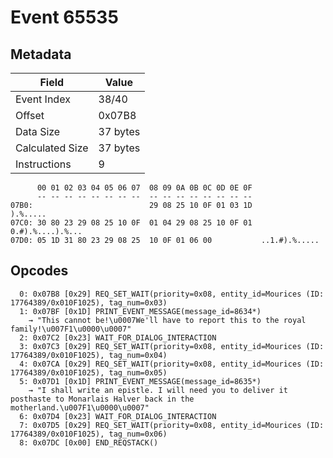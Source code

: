 # Event 65535

## Metadata

| Field           | Value    |
|-----------------|----------|
| Event Index     | 38/40    |
| Offset          | 0x07B8   |
| Data Size       | 37 bytes |
| Calculated Size | 37 bytes |
| Instructions    | 9        |

```
      00 01 02 03 04 05 06 07  08 09 0A 0B 0C 0D 0E 0F
      -- -- -- -- -- -- -- --  -- -- -- -- -- -- -- --
07B0:                          29 08 25 10 0F 01 03 1D          ).%.....
07C0: 30 80 23 29 08 25 10 0F  01 04 29 08 25 10 0F 01  0.#).%....).%...
07D0: 05 1D 31 80 23 29 08 25  10 0F 01 06 00           ..1.#).%.....   
```

## Opcodes

```
  0: 0x07B8 [0x29] REQ_SET_WAIT(priority=0x08, entity_id=Mourices (ID: 17764389/0x010F1025), tag_num=0x03)
  1: 0x07BF [0x1D] PRINT_EVENT_MESSAGE(message_id=8634*)
    → "This cannot be!\u0007We'll have to report this to the royal family!\u007F1\u0000\u0007"
  2: 0x07C2 [0x23] WAIT_FOR_DIALOG_INTERACTION
  3: 0x07C3 [0x29] REQ_SET_WAIT(priority=0x08, entity_id=Mourices (ID: 17764389/0x010F1025), tag_num=0x04)
  4: 0x07CA [0x29] REQ_SET_WAIT(priority=0x08, entity_id=Mourices (ID: 17764389/0x010F1025), tag_num=0x05)
  5: 0x07D1 [0x1D] PRINT_EVENT_MESSAGE(message_id=8635*)
    → "I shall write an epistle. I will need you to deliver it posthaste to Monarlais Halver back in the motherland.\u007F1\u0000\u0007"
  6: 0x07D4 [0x23] WAIT_FOR_DIALOG_INTERACTION
  7: 0x07D5 [0x29] REQ_SET_WAIT(priority=0x08, entity_id=Mourices (ID: 17764389/0x010F1025), tag_num=0x06)
  8: 0x07DC [0x00] END_REQSTACK()
```
